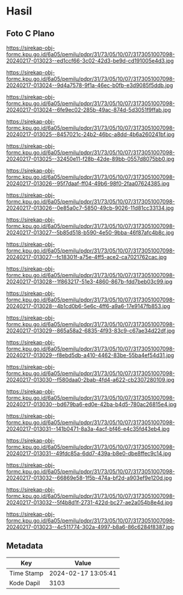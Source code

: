 # Hasil

## Foto C Plano

https://sirekap-obj-formc.kpu.go.id/6a05/pemilu/pdpr/31/73/05/10/07/3173051007098-20240217-013023--ed1ccf66-3c02-42d3-be9d-cd191005e4d3.jpg

https://sirekap-obj-formc.kpu.go.id/6a05/pemilu/pdpr/31/73/05/10/07/3173051007098-20240217-013024--9d4a7578-9f1a-46ec-b0fb-e3d9085f5ddb.jpg

https://sirekap-obj-formc.kpu.go.id/6a05/pemilu/pdpr/31/73/05/10/07/3173051007098-20240217-013024--6fe9ec02-285b-49ac-874d-5d3051f9ffab.jpg

https://sirekap-obj-formc.kpu.go.id/6a05/pemilu/pdpr/31/73/05/10/07/3173051007098-20240217-013025--8457021c-24b2-46bc-a8dd-4b6a260241bf.jpg

https://sirekap-obj-formc.kpu.go.id/6a05/pemilu/pdpr/31/73/05/10/07/3173051007098-20240217-013025--32450e11-f28b-42de-89bb-0557d8075bb0.jpg

https://sirekap-obj-formc.kpu.go.id/6a05/pemilu/pdpr/31/73/05/10/07/3173051007098-20240217-013026--95f7daaf-ff04-49b6-98f0-2faa07624385.jpg

https://sirekap-obj-formc.kpu.go.id/6a05/pemilu/pdpr/31/73/05/10/07/3173051007098-20240217-013026--0e85a0c7-5850-49cb-9026-11d81cc33134.jpg

https://sirekap-obj-formc.kpu.go.id/6a05/pemilu/pdpr/31/73/05/10/07/3173051007098-20240217-013027--5b85d518-b590-4e50-9bba-46f87afc4b8c.jpg

https://sirekap-obj-formc.kpu.go.id/6a05/pemilu/pdpr/31/73/05/10/07/3173051007098-20240217-013027--fc18301f-a75e-4ff5-ace2-ca7021762cac.jpg

https://sirekap-obj-formc.kpu.go.id/6a05/pemilu/pdpr/31/73/05/10/07/3173051007098-20240217-013028--1f863217-51e3-4860-867b-fdd7beb03c99.jpg

https://sirekap-obj-formc.kpu.go.id/6a05/pemilu/pdpr/31/73/05/10/07/3173051007098-20240217-013028--4b1cd0b6-5e6c-4ff6-a9a6-17e9147fb853.jpg

https://sirekap-obj-formc.kpu.go.id/6a05/pemilu/pdpr/31/73/05/10/07/3173051007098-20240217-013029--865a58a2-6835-4f93-83c9-c67ae34d22df.jpg

https://sirekap-obj-formc.kpu.go.id/6a05/pemilu/pdpr/31/73/05/10/07/3173051007098-20240217-013029--f8ebd5db-a410-4462-83be-55ba4ef54d31.jpg

https://sirekap-obj-formc.kpu.go.id/6a05/pemilu/pdpr/31/73/05/10/07/3173051007098-20240217-013030--f580daa0-2bab-4fd4-a622-cb2307280109.jpg

https://sirekap-obj-formc.kpu.go.id/6a05/pemilu/pdpr/31/73/05/10/07/3173051007098-20240217-013030--bd679ba6-ed0e-42ba-b4d5-780ac26815e4.jpg

https://sirekap-obj-formc.kpu.go.id/6a05/pemilu/pdpr/31/73/05/10/07/3173051007098-20240217-013031--141b0471-8a3a-4acf-bf46-e4c35fd43eb4.jpg

https://sirekap-obj-formc.kpu.go.id/6a05/pemilu/pdpr/31/73/05/10/07/3173051007098-20240217-013031--49fdc85a-6dd7-439a-b8e0-dbe8ffec9c14.jpg

https://sirekap-obj-formc.kpu.go.id/6a05/pemilu/pdpr/31/73/05/10/07/3173051007098-20240217-013032--66869e58-1f5b-474a-bf2d-a903ef9e120d.jpg

https://sirekap-obj-formc.kpu.go.id/6a05/pemilu/pdpr/31/73/05/10/07/3173051007098-20240217-013032--5f4b8d1f-2731-422d-bc27-ae2a054b8e4d.jpg

https://sirekap-obj-formc.kpu.go.id/6a05/pemilu/pdpr/31/73/05/10/07/3173051007098-20240217-013023--4c511774-302a-4997-b8a6-86c6284f8387.jpg


## Metadata

| Key        | Value               |
| ---------- | ------------------- |
| Time Stamp | 2024-02-17 13:05:41 |
| Kode Dapil | 3103                |



